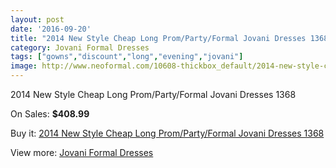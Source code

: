 ```yaml
---
layout: post
date: '2016-09-20'
title: "2014 New Style Cheap Long Prom/Party/Formal Jovani Dresses 1368"
category: Jovani Formal Dresses
tags: ["gowns","discount","long","evening","jovani"]
image: http://www.neoformal.com/10608-thickbox_default/2014-new-style-cheap-long-prom-party-formal-jovani-dresses-1368.jpg
---
```

2014 New Style Cheap Long Prom/Party/Formal Jovani Dresses 1368

On Sales: **$408.99**
<a href="https://www.neoformal.com/en/jovani-formal-dresses-2014/3717-2014-new-style-cheap-long-prom-party-formal-jovani-dresses-1368.html"><amp-img layout="responsive" width="600" height="600" src="//www.neoformal.com/10608-thickbox_default/2014-new-style-cheap-long-prom-party-formal-jovani-dresses-1368.jpg" alt="2014 New Style Cheap Long Prom/Party/Formal Jovani Dresses 1368 0" /></a>
<a href="https://www.neoformal.com/en/jovani-formal-dresses-2014/3717-2014-new-style-cheap-long-prom-party-formal-jovani-dresses-1368.html"><amp-img layout="responsive" width="600" height="600" src="//www.neoformal.com/10609-thickbox_default/2014-new-style-cheap-long-prom-party-formal-jovani-dresses-1368.jpg" alt="2014 New Style Cheap Long Prom/Party/Formal Jovani Dresses 1368 1" /></a>
<a href="https://www.neoformal.com/en/jovani-formal-dresses-2014/3717-2014-new-style-cheap-long-prom-party-formal-jovani-dresses-1368.html"><amp-img layout="responsive" width="600" height="600" src="//www.neoformal.com/10610-thickbox_default/2014-new-style-cheap-long-prom-party-formal-jovani-dresses-1368.jpg" alt="2014 New Style Cheap Long Prom/Party/Formal Jovani Dresses 1368 2" /></a>

Buy it: [2014 New Style Cheap Long Prom/Party/Formal Jovani Dresses 1368](https://www.neoformal.com/en/jovani-formal-dresses-2014/3717-2014-new-style-cheap-long-prom-party-formal-jovani-dresses-1368.html "2014 New Style Cheap Long Prom/Party/Formal Jovani Dresses 1368")

View more: [Jovani Formal Dresses](https://www.neoformal.com/en/49-jovani-formal-dresses-2014 "Jovani Formal Dresses")